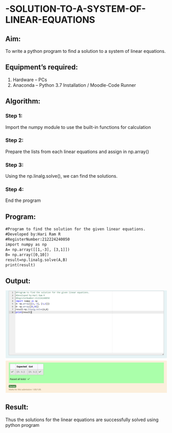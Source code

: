 # -SOLUTION-TO-A-SYSTEM-OF-LINEAR-EQUATIONS
## Aim:
To write a python program to find a solution to a system of linear equations.
## Equipment’s required:
1. 	Hardware – PCs
2. 	Anaconda – Python 3.7 Installation / Moodle-Code Runner
## Algorithm:
### Step 1: 
Import the numpy module to use the built-in functions for calculation
### Step 2: 
Prepare the lists from each linear equations and assign in np.array()
### Step 3: 
Using the np.linalg.solve(), we can find the solutions.
### Step 4: 
End the program
## Program:
```
#Program to find the solution for the given linear equations.
#Developed by:Hari Ram R
#RegisterNumber:212224240050
import numpy as np
A= np.array([[1,-3], [3,1]])
B= np.array([0,10])
result=np.linalg.solve(A,B)
print(result)
```

## Output:
![alt text](image.png)
## Result: 
Thus the solutions for the linear equations are successfully solved using python program

